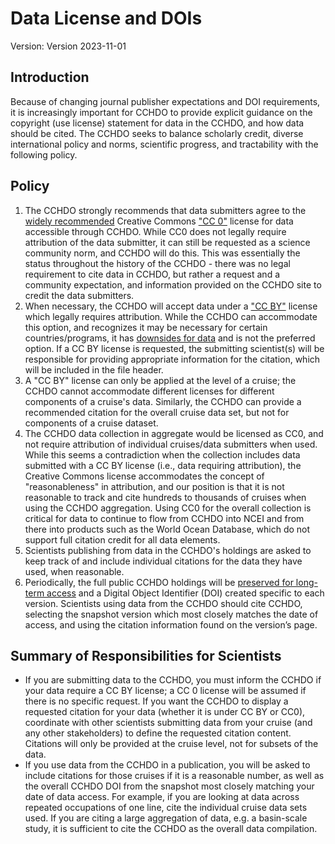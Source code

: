 # Data License and DOIs
Version: Version 2023-11-01

## Introduction

Because of changing journal publisher expectations and DOI requirements, it is increasingly important for CCHDO to provide explicit guidance on the copyright (use license) statement for data in the CCHDO, and how data should be cited.
The CCHDO seeks to balance scholarly credit, diverse international policy and norms, scientific progress, and tractability with the following policy.

## Policy
1. The CCHDO strongly recommends that data submitters agree to the [widely recommended](https://wiki.creativecommons.org/wiki/CC0_use_for_data) Creative Commons ["CC 0"](https://creativecommons.org/publicdomain/zero/1.0/) license for data accessible through CCHDO. 
   While CC0 does not legally require attribution of the data submitter, it can still be requested as a science community norm, and CCHDO will do this.
   This was essentially the status throughout the history of the CCHDO - there was no legal requirement to cite data in CCHDO, but rather a request and a community expectation, and information provided on the CCHDO site to credit the data submitters.
1. When necessary, the CCHDO will accept data under a ["CC BY"](https://creativecommons.org/licenses/by/4.0/) license which legally requires attribution.
   While the CCHDO can accommodate this option, and recognizes it may be necessary for certain countries/programs, it has [downsides for data](https://osc.universityofcalifornia.edu/2016/09/cc-by-and-data-not-always-a-good-fit/) and is not the preferred option.
   If a CC BY license is requested, the submitting scientist(s) will be responsible for providing appropriate information for the citation, which will be included in the file header.
1. A "CC BY" license can only be applied at the level of a cruise; the CCHDO cannot accommodate different licenses for different components of a cruise's data.
   Similarly, the CCHDO can provide a recommended citation for the overall cruise data set, but not for components of a cruise dataset.
1. The CCHDO data collection in aggregate would be licensed as CC0, and not require attribution of individual cruises/data submitters when used.
   While this seems a contradiction when the collection includes data submitted with a CC BY license (i.e., data requiring attribution), the Creative Commons license accommodates the concept of "reasonableness" in attribution, and our position is that it is not reasonable to track and cite hundreds to thousands of cruises when using the CCHDO aggregation.
   Using CC0 for the overall collection is critical for data to continue to flow from CCHDO into NCEI and from there into products such as the World Ocean Database, which do not support full citation credit for all data elements.
1. Scientists publishing from data in the CCHDO's holdings are asked to keep track of and include individual citations for the data they have used, when reasonable.
1. Periodically, the full public CCHDO holdings will be [preserved for long-term access](https://doi.org/10.6075/J0CCHAM8) and a Digital Object Identifier (DOI) created specific to each version.
   Scientists using data from the CCHDO should cite CCHDO, selecting the snapshot version which most closely matches the date of access, and using the citation information found on the version’s page.

## Summary of Responsibilities for Scientists
* If you are submitting data to the CCHDO, you must inform the CCHDO if your data require a CC BY license; a CC 0 license will be assumed if there is no specific request.
  If you want the CCHDO to display a requested citation for your data (whether it is under CC BY or CC0), coordinate with other scientists submitting data from your cruise (and any other stakeholders) to define the requested citation content.
  Citations will only be provided at the cruise level, not for subsets of the data.
* If you use data from the CCHDO in a publication, you will be asked to include citations for those cruises if it is a reasonable number, as well as the overall CCHDO DOI from the snapshot most closely matching your date of data access.
  For example, if you are looking at data across repeated occupations of one line, cite the individual cruise data sets used. If you are citing a large aggregation of data, e.g. a basin-scale study, it is sufficient to cite the CCHDO as the overall data compilation.